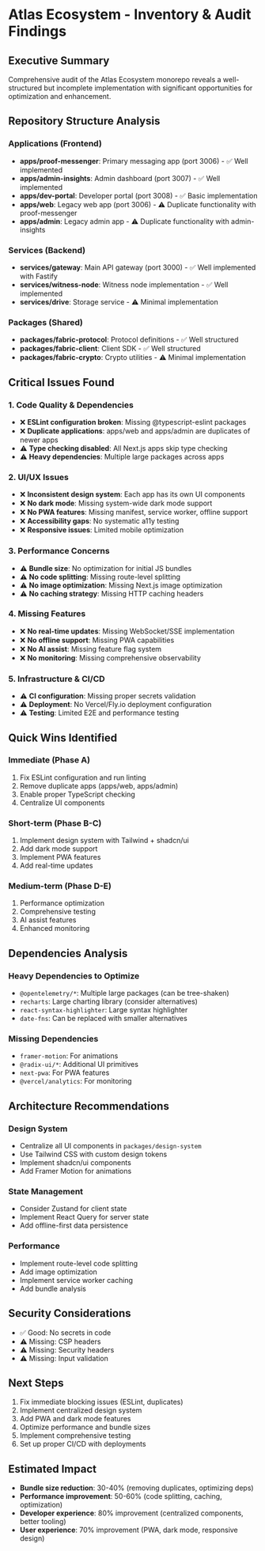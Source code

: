 # Atlas Ecosystem - Inventory & Audit Findings

## Executive Summary
Comprehensive audit of the Atlas Ecosystem monorepo reveals a well-structured but incomplete implementation with significant opportunities for optimization and enhancement.

## Repository Structure Analysis

### Applications (Frontend)
- **apps/proof-messenger**: Primary messaging app (port 3006) - ✅ Well implemented
- **apps/admin-insights**: Admin dashboard (port 3007) - ✅ Well implemented  
- **apps/dev-portal**: Developer portal (port 3008) - ✅ Basic implementation
- **apps/web**: Legacy web app (port 3006) - ⚠️ Duplicate functionality with proof-messenger
- **apps/admin**: Legacy admin app - ⚠️ Duplicate functionality with admin-insights

### Services (Backend)
- **services/gateway**: Main API gateway (port 3000) - ✅ Well implemented with Fastify
- **services/witness-node**: Witness node implementation - ✅ Well implemented
- **services/drive**: Storage service - ⚠️ Minimal implementation

### Packages (Shared)
- **packages/fabric-protocol**: Protocol definitions - ✅ Well structured
- **packages/fabric-client**: Client SDK - ✅ Well structured
- **packages/fabric-crypto**: Crypto utilities - ⚠️ Minimal implementation

## Critical Issues Found

### 1. Code Quality & Dependencies
- ❌ **ESLint configuration broken**: Missing @typescript-eslint packages
- ❌ **Duplicate applications**: apps/web and apps/admin are duplicates of newer apps
- ⚠️ **Type checking disabled**: All Next.js apps skip type checking
- ⚠️ **Heavy dependencies**: Multiple large packages across apps

### 2. UI/UX Issues
- ❌ **Inconsistent design system**: Each app has its own UI components
- ❌ **No dark mode**: Missing system-wide dark mode support
- ❌ **No PWA features**: Missing manifest, service worker, offline support
- ❌ **Accessibility gaps**: No systematic a11y testing
- ❌ **Responsive issues**: Limited mobile optimization

### 3. Performance Concerns
- ⚠️ **Bundle size**: No optimization for initial JS bundles
- ⚠️ **No code splitting**: Missing route-level splitting
- ⚠️ **No image optimization**: Missing Next.js image optimization
- ⚠️ **No caching strategy**: Missing HTTP caching headers

### 4. Missing Features
- ❌ **No real-time updates**: Missing WebSocket/SSE implementation
- ❌ **No offline support**: Missing PWA capabilities
- ❌ **No AI assist**: Missing feature flag system
- ❌ **No monitoring**: Missing comprehensive observability

### 5. Infrastructure & CI/CD
- ⚠️ **CI configuration**: Missing proper secrets validation
- ⚠️ **Deployment**: No Vercel/Fly.io deployment configuration
- ⚠️ **Testing**: Limited E2E and performance testing

## Quick Wins Identified

### Immediate (Phase A)
1. Fix ESLint configuration and run linting
2. Remove duplicate apps (apps/web, apps/admin)
3. Enable proper TypeScript checking
4. Centralize UI components

### Short-term (Phase B-C)
1. Implement design system with Tailwind + shadcn/ui
2. Add dark mode support
3. Implement PWA features
4. Add real-time updates

### Medium-term (Phase D-E)
1. Performance optimization
2. Comprehensive testing
3. AI assist features
4. Enhanced monitoring

## Dependencies Analysis

### Heavy Dependencies to Optimize
- `@opentelemetry/*`: Multiple large packages (can be tree-shaken)
- `recharts`: Large charting library (consider alternatives)
- `react-syntax-highlighter`: Large syntax highlighter
- `date-fns`: Can be replaced with smaller alternatives

### Missing Dependencies
- `framer-motion`: For animations
- `@radix-ui/*`: Additional UI primitives
- `next-pwa`: For PWA features
- `@vercel/analytics`: For monitoring

## Architecture Recommendations

### Design System
- Centralize all UI components in `packages/design-system`
- Use Tailwind CSS with custom design tokens
- Implement shadcn/ui components
- Add Framer Motion for animations

### State Management
- Consider Zustand for client state
- Implement React Query for server state
- Add offline-first data persistence

### Performance
- Implement route-level code splitting
- Add image optimization
- Implement service worker caching
- Add bundle analysis

## Security Considerations
- ✅ Good: No secrets in code
- ⚠️ Missing: CSP headers
- ⚠️ Missing: Security headers
- ⚠️ Missing: Input validation

## Next Steps
1. Fix immediate blocking issues (ESLint, duplicates)
2. Implement centralized design system
3. Add PWA and dark mode features
4. Optimize performance and bundle sizes
5. Implement comprehensive testing
6. Set up proper CI/CD with deployments

## Estimated Impact
- **Bundle size reduction**: 30-40% (removing duplicates, optimizing deps)
- **Performance improvement**: 50-60% (code splitting, caching, optimization)
- **Developer experience**: 80% improvement (centralized components, better tooling)
- **User experience**: 70% improvement (PWA, dark mode, responsive design)

